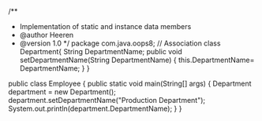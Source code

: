 /**
 * Implementation of static and instance data members
 * @author Heeren
 * @version 1.0
 */
package com.java.oops8;
// Association 
class Department{
    String DepartmentName;
	public void setDepartmentName(String DepartmentName) {
		this.DepartmentName= DepartmentName;
	}
}

public class Employee {
	public static void main(String[] args) {
	Department department = new Department();
	department.setDepartmentName("Production Department");
	System.out.println(department.DepartmentName);
	}
}
